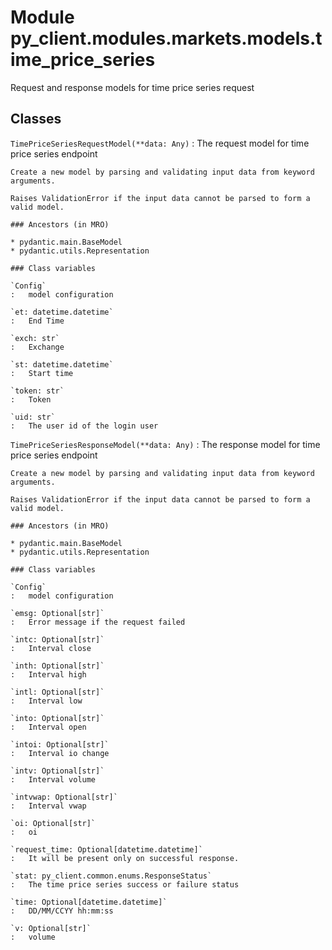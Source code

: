 Module py_client.modules.markets.models.time_price_series
=========================================================
Request and response models for time price series request

Classes
-------

`TimePriceSeriesRequestModel(**data: Any)`
:   The request model for time price series endpoint
    
    Create a new model by parsing and validating input data from keyword arguments.
    
    Raises ValidationError if the input data cannot be parsed to form a valid model.

    ### Ancestors (in MRO)

    * pydantic.main.BaseModel
    * pydantic.utils.Representation

    ### Class variables

    `Config`
    :   model configuration

    `et: datetime.datetime`
    :   End Time

    `exch: str`
    :   Exchange

    `st: datetime.datetime`
    :   Start time

    `token: str`
    :   Token

    `uid: str`
    :   The user id of the login user

`TimePriceSeriesResponseModel(**data: Any)`
:   The response model for time price series endpoint
    
    Create a new model by parsing and validating input data from keyword arguments.
    
    Raises ValidationError if the input data cannot be parsed to form a valid model.

    ### Ancestors (in MRO)

    * pydantic.main.BaseModel
    * pydantic.utils.Representation

    ### Class variables

    `Config`
    :   model configuration

    `emsg: Optional[str]`
    :   Error message if the request failed

    `intc: Optional[str]`
    :   Interval close

    `inth: Optional[str]`
    :   Interval high

    `intl: Optional[str]`
    :   Interval low

    `into: Optional[str]`
    :   Interval open

    `intoi: Optional[str]`
    :   Interval io change

    `intv: Optional[str]`
    :   Interval volume

    `intvwap: Optional[str]`
    :   Interval vwap

    `oi: Optional[str]`
    :   oi

    `request_time: Optional[datetime.datetime]`
    :   It will be present only on successful response.

    `stat: py_client.common.enums.ResponseStatus`
    :   The time price series success or failure status

    `time: Optional[datetime.datetime]`
    :   DD/MM/CCYY hh:mm:ss

    `v: Optional[str]`
    :   volume